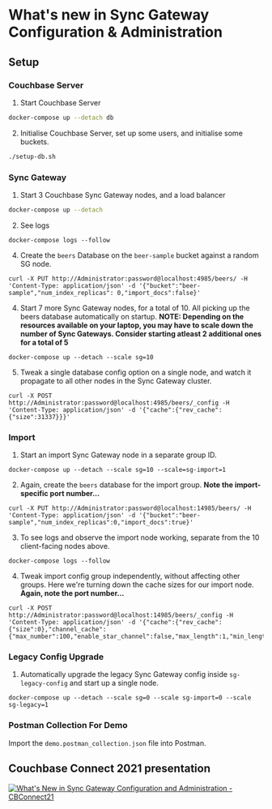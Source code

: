# What's new in Sync Gateway Configuration & Administration

## Setup

### Couchbase Server
1. Start Couchbase Server
```sh
docker-compose up --detach db
```
2. Initialise Couchbase Server, set up some users, and initialise some buckets.
```sh
./setup-db.sh
```

### Sync Gateway
1. Start 3 Couchbase Sync Gateway nodes, and a load balancer
```sh
docker-compose up --detach
```
2. See logs
```
docker-compose logs --follow
```
4. Create the `beers` Database on the `beer-sample` bucket against a random SG node.
```
curl -X PUT http://Administrator:password@localhost:4985/beers/ -H 'Content-Type: application/json' -d '{"bucket":"beer-sample","num_index_replicas": 0,"import_docs":false}'
```
4. Start 7 more Sync Gateway nodes, for a total of 10. All picking up the beers database automatically on startup.
**NOTE: Depending on the resources available on your laptop, you may have to scale down the number of Sync Gateways. Consider starting atleast 2 additional ones for a total of 5**
```
docker-compose up --detach --scale sg=10
```
5. Tweak a single database config option on a single node, and watch it propagate to all other nodes in the Sync Gateway cluster.
```
curl -X POST http://Administrator:password@localhost:4985/beers/_config -H 'Content-Type: application/json' -d '{"cache":{"rev_cache":{"size":31337}}}'
```

### Import
1. Start an import Sync Gateway node in a separate group ID.
```
docker-compose up --detach --scale sg=10 --scale=sg-import=1
```
2. Again, create the `beers` database for the import group. **Note the import-specific port number...**
```
curl -X PUT http://Administrator:password@localhost:14985/beers/ -H 'Content-Type: application/json' -d '{"bucket":"beer-sample","num_index_replicas":0,"import_docs":true}'
```
3. To see logs and observe the import node working, separate from the 10 client-facing nodes above.
```
docker-compose logs --follow
```
4. Tweak import config group independently, without affecting other groups. Here we're turning down the cache sizes for our import node. **Again, note the port number...**
```
curl -X POST http://Administrator:password@localhost:14985/beers/_config -H 'Content-Type: application/json' -d '{"cache":{"rev_cache":{"size":0},"channel_cache":{"max_number":100,"enable_star_channel":false,"max_length":1,"min_length":1}}}'
```

### Legacy Config Upgrade
1. Automatically upgrade the legacy Sync Gateway config inside `sg-legacy-config` and start up a single node.
```
docker-compose up --detach --scale sg=0 --scale sg-import=0 --scale sg-legacy=1
```

### Postman Collection For Demo
Import the `demo.postman_collection.json` file into Postman.

## Couchbase Connect 2021 presentation

[![What's New in Sync Gateway Configuration and Administration - CBConnect21](.ytthumb2.png)](https://www.youtube.com/watch?v=N7EG9t68_2s)

